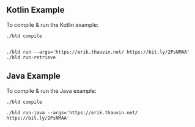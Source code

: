 ## Kotlin Example
To compile & run the Kotlin example:

```console
./bld compile


./bld run --args='https://erik.thauvin.net/ https://bit.ly/2PsNMAA'
./bld run-retrieve

```

## Java Example

To compile & run the Java example:

```console
./bld compile

./bld run-java --args='https://erik.thauvin.net/ https://bit.ly/2PsNMAA'

```
